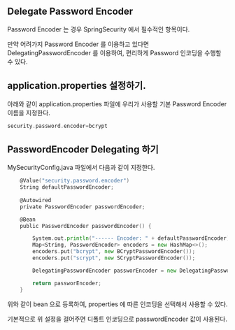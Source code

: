## Delegate Password Encoder

Password Encoder 는 경우 SpringSecurity 에서 필수적인 항목이다. 

만약 어려가지 Password Encoder 를 이용하고 있다면 DelegatingPasswordEncoder 를 이용하여, 편리하게 Password 인코딩을 수행할 수 있다. 

## application.properties 설정하기. 

아래와 같이 application.properties 파일에 우리가 사용할 기본 Password Encoder 이름을 지정한다. 

```go
security.password.encoder=bcrypt
```

## PasswordEncoder Delegating 하기

MySecurityConfig.java 파일에서 다음과 같이 지정한다. 

```go
    @Value("security.password.encoder")
    String defaultPasswordEncoder;
    
    @Autowired
    private PasswordEncoder passwordEncoder;

    @Bean
    public PasswordEncoder passwordEncoder() {

        System.out.println("------ Encoder: " + defaultPasswordEncoder);
        Map<String, PasswordEncoder> encoders = new HashMap<>();
        encoders.put("bcrypt", new BCryptPasswordEncoder());
        encoders.put("scrypt", new SCryptPasswordEncoder());

        DelegatingPasswordEncoder passworEncoder = new DelegatingPasswordEncoder(defaultPasswordEncoder, encoders);

        return passworEncoder;
    }
```

위와 같이 bean 으로 등록하여, properties 에 따른 인코딩을 선택해서 사용할 수 있다. 

기본적으로 위 설정을 걸어주면 디폴트 인코딩으로 passwordEncoder 값이 사용된다. 



